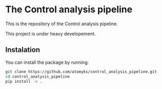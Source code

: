 # The Control analysis pipeline

This is the repository of the Control analysis pipeline.

This project is under heavy developement.

## Instalation
You can install the package by running:

```bash
git clone https://github.com/atomyks/control_analysis_pipeline.git
cd control_analysis_pipeline
pip install -e .
```

